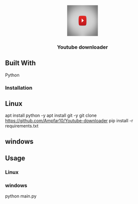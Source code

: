 <br/>
<p align="center">
  <a href="https://github.com/Ampfar7/Youtube-downloader">
    <img src="logo.png" alt="Logo" width="100" height="100">
  </a>

  <h3 align="center">Youtube downloader</h3>

## Built With

Python

### Installation

## Linux
apt install python -y
apt install git -y
git clone https://github.com/Ampfar10/Youtube-downloader
pip install -r requirements.txt

## windows



## Usage

### Linux

### windows
python main.py

